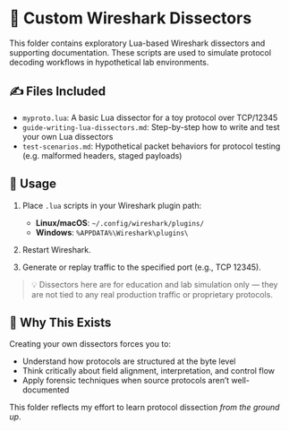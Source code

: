 # 🧩 Custom Wireshark Dissectors

This folder contains exploratory Lua-based Wireshark dissectors and supporting documentation. These scripts are used to simulate protocol decoding workflows in hypothetical lab environments.

## ✍️ Files Included

- `myproto.lua`: A basic Lua dissector for a toy protocol over TCP/12345
- `guide-writing-lua-dissectors.md`: Step-by-step how to write and test your own Lua dissectors
- `test-scenarios.md`: Hypothetical packet behaviors for protocol testing (e.g. malformed headers, staged payloads)

## 📂 Usage

1. Place `.lua` scripts in your Wireshark plugin path:
   - **Linux/macOS**: `~/.config/wireshark/plugins/`
   - **Windows**: `%APPDATA%\Wireshark\plugins\`

2. Restart Wireshark.

3. Generate or replay traffic to the specified port (e.g., TCP 12345).

> 💡 Dissectors here are for education and lab simulation only — they are not tied to any real production traffic or proprietary protocols.

## 📌 Why This Exists

Creating your own dissectors forces you to:
- Understand how protocols are structured at the byte level
- Think critically about field alignment, interpretation, and control flow
- Apply forensic techniques when source protocols aren’t well-documented

This folder reflects my effort to learn protocol dissection *from the ground up*.



